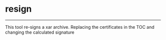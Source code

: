 # resign

---

This tool re-signs a xar archive. Replacing the certificates in the TOC and changing the calculated signature